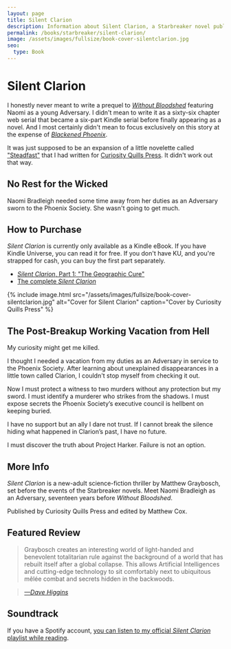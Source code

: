 ```yaml
---
layout: page
title: Silent Clarion
description: Information about Silent Clarion, a Starbreaker novel published in 2016 by Matthew Graybosch.
permalink: /books/starbreaker/silent-clarion/
image: /assets/images/fullsize/book-cover-silentclarion.jpg
seo:
  type: Book 
---
```

# Silent Clarion

I honestly never meant to write a prequel to [*Without Bloodshed*](/books/starbreaker/without-bloodshed/) featuring Naomi as a young Adversary. I didn't mean to write it as a sixty-six chapter web serial that became a six-part Kindle serial before finally appearing as a novel. And I most certainly didn't mean to focus exclusively on this story at the expense of [*Blackened Phoenix*](/books/starbreaker/blackened-phoenix/).

It was just supposed to be an expansion of  a little novelette called ["Steadfast"](/stories/starbreaker/steadfast/) that I had written for [Curiosity Quills Press](https://www.curiosityquills.com). It didn't work out that way.

## No Rest for the Wicked

Naomi Bradleigh needed some time away from her duties as an Adversary sworn to the Phoenix Society. She wasn't going to get much.

## How to Purchase

*Silent Clarion* is currently only available as a Kindle eBook. If you have Kindle Universe, you can read it for free. If you don't have KU, and you're strapped for cash, you can buy the first part separately.

* [*Silent Clarion*, Part 1: "The Geographic Cure"](http://www.amazon.com/dp/B00YLZI02U)
* [The complete *Silent Clarion*](http://www.amazon.com/dp/B01MCWCSPA)

{% include image.html src="/assets/images/fullsize/book-cover-silentclarion.jpg" alt="Cover for Silent Clarion" caption="Cover by Curiosity Quills Press" %}

## The Post-Breakup Working Vacation from Hell

My curiosity might get me killed.

I thought I needed a vacation from my duties as an Adversary in service to the Phoenix Society. After learning about unexplained disappearances in a little town called Clarion, I couldn't stop myself from checking it out.

Now I must protect a witness to two murders without any protection but my sword. I must identify a murderer who strikes from the shadows. I must expose secrets the Phoenix Society’s executive council is hellbent on keeping buried.

I have no support but an ally I dare not trust. If I cannot break the silence hiding what happened in Clarion’s past, I have no future.

I must discover the truth about Project Harker. Failure is not an option.

## More Info

*Silent Clarion* is a new-adult science-fiction thriller by Matthew Graybosch, set before the events of the Starbreaker novels. Meet Naomi Bradleigh as an Adversary, seventeen years before *Without Bloodshed*.

Published by Curiosity Quills Press and edited by Matthew Cox.

## Featured Review

> Graybosch creates an interesting world of light-handed and benevolent totalitarian rule against the background of a world that has rebuilt itself after a global collapse. This allows Artificial Intelligences and cutting-edge technology to sit comfortably next to ubiquitous mêlée combat and secrets hidden in the backwoods. 

> <cite><a href="https://davidjhiggins.wordpress.com/2015/10/23/silent-clarion-by-matthew-graybosch/">&mdash;Dave Higgins</a></cite>

## Soundtrack

If you have a Spotify account, [you can listen to my official *Silent Clarion* playlist while reading](https://open.spotify.com/user/1238897208/playlist/4iBppi9lW4iw5oPUa9JuEv).
